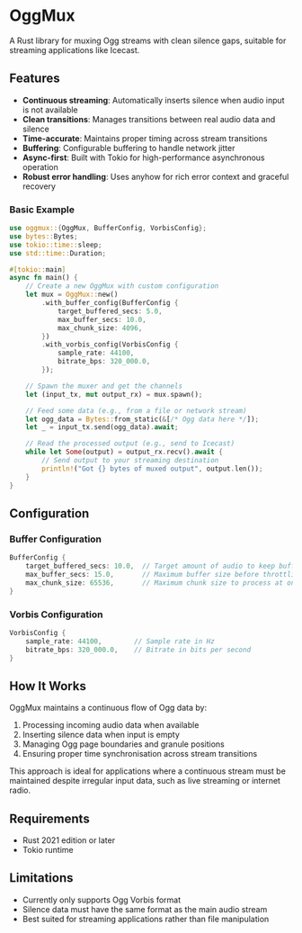 # OggMux

A Rust library for muxing Ogg streams with clean silence gaps, suitable for streaming applications like Icecast.

## Features

- **Continuous streaming**: Automatically inserts silence when audio input is not available
- **Clean transitions**: Manages transitions between real audio data and silence
- **Time-accurate**: Maintains proper timing across stream transitions
- **Buffering**: Configurable buffering to handle network jitter
- **Async-first**: Built with Tokio for high-performance asynchronous operation
- **Robust error handling**: Uses anyhow for rich error context and graceful recovery

### Basic Example

```rust
use oggmux::{OggMux, BufferConfig, VorbisConfig};
use bytes::Bytes;
use tokio::time::sleep;
use std::time::Duration;

#[tokio::main]
async fn main() {
    // Create a new OggMux with custom configuration
    let mux = OggMux::new()
        .with_buffer_config(BufferConfig {
            target_buffered_secs: 5.0,
            max_buffer_secs: 10.0,
            max_chunk_size: 4096,
        })
        .with_vorbis_config(VorbisConfig {
            sample_rate: 44100,
            bitrate_bps: 320_000.0,
        });

    // Spawn the muxer and get the channels
    let (input_tx, mut output_rx) = mux.spawn();

    // Feed some data (e.g., from a file or network stream)
    let ogg_data = Bytes::from_static(&[/* Ogg data here */]);
    let _ = input_tx.send(ogg_data).await;

    // Read the processed output (e.g., send to Icecast)
    while let Some(output) = output_rx.recv().await {
        // Send output to your streaming destination
        println!("Got {} bytes of muxed output", output.len());
    }
}
```

## Configuration

### Buffer Configuration

```rust
BufferConfig {
    target_buffered_secs: 10.0,  // Target amount of audio to keep buffered
    max_buffer_secs: 15.0,       // Maximum buffer size before throttling
    max_chunk_size: 65536,       // Maximum chunk size to process at once
}
```

### Vorbis Configuration

```rust
VorbisConfig {
    sample_rate: 44100,        // Sample rate in Hz
    bitrate_bps: 320_000.0,    // Bitrate in bits per second
}
```

## How It Works

OggMux maintains a continuous flow of Ogg data by:

1. Processing incoming audio data when available
2. Inserting silence data when input is empty
3. Managing Ogg page boundaries and granule positions
4. Ensuring proper time synchronisation across stream transitions

This approach is ideal for applications where a continuous stream must be maintained despite irregular input data, such as live streaming or internet radio.

## Requirements

- Rust 2021 edition or later
- Tokio runtime

## Limitations

- Currently only supports Ogg Vorbis format
- Silence data must have the same format as the main audio stream
- Best suited for streaming applications rather than file manipulation
